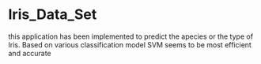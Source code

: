 # Iris_Data_Set
this application has been implemented to predict the apecies or the type of Iris. Based on various classification model SVM seems to be most efficient and accurate
